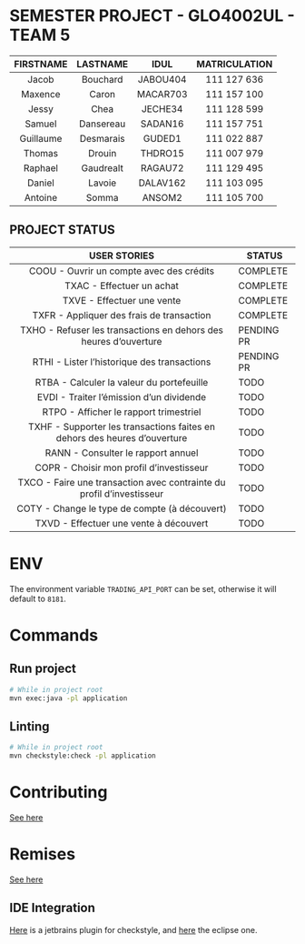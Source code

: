# SEMESTER PROJECT - GLO4002UL - TEAM 5
|   FIRSTNAME  |    LASTNAME    |   IDUL   |  MATRICULATION  |
|:---------:|:---------:|:--------:|:-----------:|
|   Jacob   |  Bouchard | JABOU404 | 111 127 636 |
|  Maxence  |   Caron   | MACAR703 | 111 157 100 |
|   Jessy   |    Chea   |  JECHE34 | 111 128 599 |
|   Samuel  | Dansereau |  SADAN16 | 111 157 751 |
| Guillaume | Desmarais |  GUDED1  | 111 022 887 |
|   Thomas  |   Drouin  |  THDRO15 | 111 007 979 |
|  Raphael  | Gaudrealt |  RAGAU72 | 111 129 495 |
|   Daniel  |   Lavoie  | DALAV162 | 111 103 095 |
|  Antoine  |   Somma   |  ANSOM2  | 111 105 700 |

## PROJECT STATUS
|                                USER STORIES                               | STATUS   |
|:-------------------------------------------------------------------------:|----------|
| COOU - Ouvrir un compte avec des crédits                                  | COMPLETE |
| TXAC - Effectuer un achat                                                 | COMPLETE |
| TXVE - Effectuer une vente                                                | COMPLETE |
| TXFR - Appliquer des frais de transaction                                 | COMPLETE |
| TXHO - Refuser les transactions en dehors des heures d’ouverture          | PENDING PR |
| RTHI - Lister l’historique des transactions                               | PENDING PR |
| RTBA - Calculer la valeur du portefeuille                                 | TODO     |
| EVDI - Traiter l’émission d’un dividende                                  | TODO     |
| RTPO - Afficher le rapport trimestriel                                    | TODO     |
| TXHF - Supporter les transactions faites en dehors des heures d’ouverture | TODO     |
| RANN - Consulter le rapport annuel                                        | TODO     |
| COPR - Choisir mon profil d’investisseur                                  | TODO     |
| TXCO - Faire une transaction avec contrainte du profil d’investisseur     | TODO     |
| COTY - Change le type de compte (à découvert)                             | TODO     |
| TXVD - Effectuer une vente à découvert                                    | TODO     |

# ENV
The environment variable `TRADING_API_PORT` can be set, otherwise it
will default to `8181`.

# Commands

## Run project
```bash
# While in project root
mvn exec:java -pl application
```

## Linting
```bash
# While in project root
mvn checkstyle:check -pl application
```

# Contributing

[See here](CONTRIBUTING.md)

# Remises

[See here](http://projet2018.qualitelogicielle.ca/)

## IDE Integration
[Here](https://plugins.jetbrains.com/plugin/1065-checkstyle-idea)
is a jetbrains plugin for checkstyle, and
[here](https://checkstyle.org/eclipse-cs/#!/)
the eclipse one.
